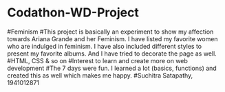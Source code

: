 # Codathon-WD-Project
#Feminism
#This project is basically an experiment to show my affection towards Ariana Grande and her Feminism. I have listed my favorite women who are indulged in feminism. I have also included different styles to present my favorite albums. And I have tried to decorate the page as well.
#HTML, CSS & so on
#Interest to learn and create more on web development
#The 7 days were fun. I learned a lot (basics, functions) and created this as well which makes me happy.
#Suchitra Satapathy, 1941012871
